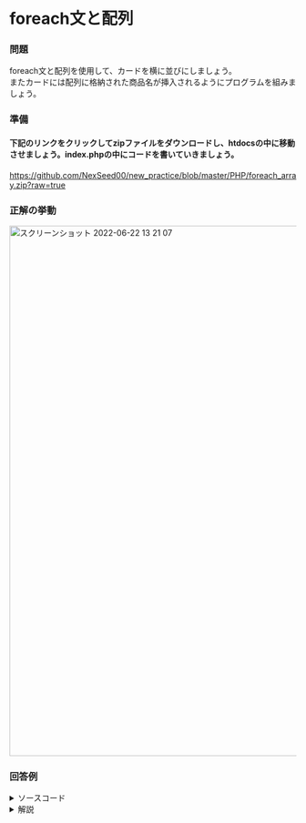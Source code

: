 # foreach文と配列

### 問題
foreach文と配列を使用して、カードを横に並びにしましょう。<br>
またカードには配列に格納された商品名が挿入されるようにプログラムを組みましょう。


### 準備
#### 下記のリンクをクリックしてzipファイルをダウンロードし、htdocsの中に移動させましょう。index.phpの中にコードを書いていきましょう。<br>
https://github.com/NexSeed00/new_practice/blob/master/PHP/foreach_array.zip?raw=true


### 正解の挙動
<img width="932" alt="スクリーンショット 2022-06-22 13 21 07" src="https://user-images.githubusercontent.com/75789463/174949757-a983ae8e-860b-4edc-b46a-5decc813a80c.png">

### 回答例
<details><summary>ソースコード</summary><div>
	
```
// PHP
<?php
   $products_names = ['春の新作', '夏の新作', '秋の新作'];
?>
<!DOCTYPE html>
<html lang="ja">
<head>
  <meta charset="UTF-8">
  <meta name="viewport" content="width=device-width, initial-scale=1.0">
  <title>Document</title>
  <link rel="stylesheet" href="./style.css">
</head>
</head>
<body>

  <div class="container">
    <?php foreach ($products_names as $product_name) :?>
      <div class="product-box">
        <img src="./clothes.jpg" alt="" class="image">
        <p>商品名</p>
        <span><?php echo $product_name;?></span>
      </div>
    <?php endforeach; ?>
  </div>
</body>
</html>
```

```
// CSS
.container {
  display:flex;
  justify-content: space-between;
  background-color: #FAEDED;
  width: 1000px;
}

.image{
  width: 200px;
}

.product-box {
  text-align: center;
  background-color: #ffffff;
  border: solid 3px;
}
```
</div></details>

<details><summary>解説</summary><div>
基礎文法がWebシステムの構築にどうつながるかイメージが湧きづらいですよね。<br>
PHPはこのように、自動化を行うためにも使用します。<br>
HTMLではカードを複数記述して、カードを並べましたが、今回組んだコードでは配列に、新しい商品が追加されるたびに、
カードが勝手に横に増えていきますね。<br>
今回の問題でのforeach文の記述方法はコロン構文というものを使用しています。<br>
よく使用するので覚えておいてくださいね。 


</div></details>
